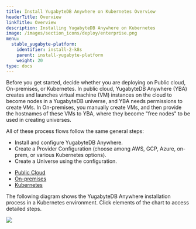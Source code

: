 ```yaml
---
title: Install YugabyteDB Anywhere on Kubernetes Overview
headerTitle: Overview
linkTitle: Overview
description: Installing YugabyteDB Anywhere on Kubernetes
image: /images/section_icons/deploy/enterprise.png
menu:
  stable_yugabyte-platform:
    identifier: install-2-k8s
    parent: install-yugabyte-platform
    weight: 20
type: docs
---
```


Before you get started, decide whether you are deploying on Public cloud, On-premises, or Kubernetes. In public cloud, YugabyteDB Anywhere (YBA) creates and launches virtual machine (VM) instances on the cloud to become nodes in a YugabyteDB universe, and YBA needs permissions to create VMs. In On-premises, you manually create VMs, and then provide the hostnames of these VMs to YBA, where they become "free nodes" to be used in creating universes.

All of these process flows follow the same general steps:

- Install and configure YugabyteDB Anywhere.
- Create a Provider Configuration (choose among AWS, GCP, Azure, on-prem, or various Kubernetes options).
- Create a Universe using the configuration.

<ul class="nav nav-tabs-alt nav-tabs-yb">
  <li >
    <a href="../public-cloud/" class="nav-link">
      <i class="fa-solid fa-cloud"></i>
      Public Cloud
    </a>
  </li>

  <li >
    <a href="../private-cloud/" class="nav-link">
      <i class="fa-solid fa-building"></i>
      On-premises
    </a>
  </li>

  <li>
    <a href="../kubernetes/" class="nav-link active">
      <i class="fa-regular fa-dharmachakra" aria-hidden="true"></i>
      Kubernetes
    </a>
  </li>

</ul>

The following diagram shows the YugabyteDB Anywhere installation process in a Kubernetes environment. Click elements of the chart to access detailed steps.

<div class="image-with-map">
<img src="/images/ee/flowchart/yb-install-k8s.png" usemap="#image-map">

<map name="image-map">
    <area alt="K8s pre-reqs" title="K8s pre-reqs" href="../../prepare-environment/kubernetes/" coords="323,257,576,496" shape="rect" style="top: 16%;height: 15.2%;left: 36%;width: 28%;">
    <area alt="Install K8s" title="Install K8s" href="../../install-software/kubernetes/#install-yugabyte-platform-on-a-kubernetes-cluster" coords="346,1032,551,1166" shape="rect" style="top: 64%;height: 9%;left: 38%;width: 24%;">
</map>
</div>
